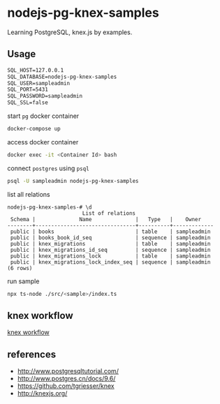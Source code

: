 # nodejs-pg-knex-samples

Learning PostgreSQL, knex.js by examples.

## Usage

```txt
SQL_HOST=127.0.0.1
SQL_DATABASE=nodejs-pg-knex-samples
SQL_USER=sampleadmin
SQL_PORT=5431
SQL_PASSWORD=sampleadmin
SQL_SSL=false
```

start `pg` docker container

```bash
docker-compose up
```

access docker container

```bash
docker exec -it <Container Id> bash
```

connect `postgres` using `psql`

```bash
psql -U sampleadmin nodejs-pg-knex-samples
```

list all relations

```bahs
nodejs-pg-knex-samples-# \d
                        List of relations
 Schema |              Name              |   Type   |    Owner
--------+--------------------------------+----------+-------------
 public | books                          | table    | sampleadmin
 public | books_book_id_seq              | sequence | sampleadmin
 public | knex_migrations                | table    | sampleadmin
 public | knex_migrations_id_seq         | sequence | sampleadmin
 public | knex_migrations_lock           | table    | sampleadmin
 public | knex_migrations_lock_index_seq | sequence | sampleadmin
(6 rows)
```

run sample

```bash
npx ts-node ./src/<sample>/index.ts
```

## knex workflow

[knex workflow](./src/seed-with-json-data-cli/readme.md)

## references

- http://www.postgresqltutorial.com/
- http://www.postgres.cn/docs/9.6/
- https://github.com/tgriesser/knex
- http://knexjs.org/
